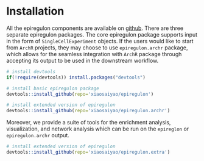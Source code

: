 # Installation

All the epiregulon components are available on [github](https://github.com/xiaosaiyao?tab=repositories). 
There are three separate epiregulon packages. The core epiregulon package supports input in the form of `SingleCellExperiment` objects. If the users would like to start from `ArchR` projects, they may choose to use `epiregulon.archr` package, which allows for the seamless integration with `ArchR` package through accepting its output to be used in the downstream workflow. 


``` r
# install devtools
if(!require(devtools)) install.packages("devtools")

# install basic epiregulon package
devtools::install_github(repo='xiaosaiyao/epiregulon')

# install extended version of epiregulon
devtools::install_github(repo='xiaosaiyao/epiregulon.archr')
```
 
Moreover, we provide a suite of tools for the enrichment analysis, visualization, and network analysis which can be run on the `epireglon` or `epiregulon.archr` output.


``` r
# install extended version of epiregulon
devtools::install_github(repo='xiaosaiyao/epiregulon.extra')
```
